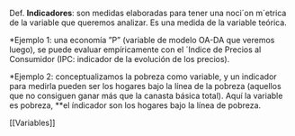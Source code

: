 
Def. **Indicadores**: son medidas elaboradas para tener una noci´on m´etrica de la variable que queremos analizar. Es una medida de la variable teórica.

*Ejemplo 1:  una economía ”P” (variable de modelo OA-DA que veremos luego), se puede evaluar empíricamente con el ´Indice de Precios al Consumidor (IPC: indicador de la evolución de los precios).

*Ejemplo 2: conceptualizamos la pobreza como variable, y un indicador para medirla pueden ser los hogares bajo la línea de la pobreza (aquellos que no consiguen ganar más que la canasta básica total). Aquí la variable es pobreza, **el índicador son los hogares bajo la línea de pobreza.


[[Variables]] 

